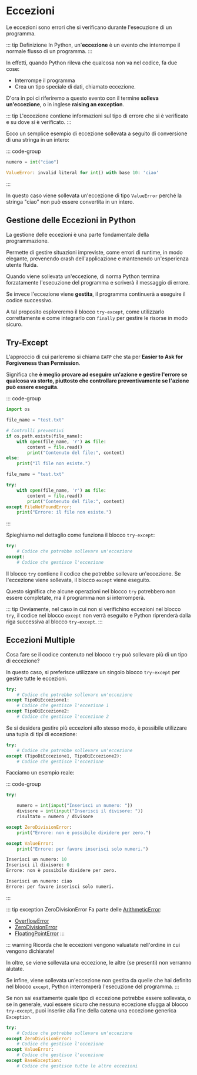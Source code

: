 # Eccezioni

Le eccezioni sono errori che si verificano durante l'esecuzione di un programma. 

::: tip Definizione
In Python, un'**eccezione** è un evento che interrompe il normale flusso di un programma. 
:::

In effetti, quando Python rileva che qualcosa non va nel codice, fa due cose:

- Interrompe il programma
- Crea un tipo speciale di dati, chiamato eccezione.

D'ora in poi ci riferiremo a questo evento con il termine **solleva un'eccezione**, o in inglese **raising an exception**.

::: tip
L'eccezione contiene informazioni sul tipo di errore che si è verificato e su dove si è verificato.
:::

Ecco un semplice esempio di eccezione sollevata a seguito di conversione di una stringa in un intero:

::: code-group

```python [input]
numero = int("ciao")
```

```python [output]
ValueError: invalid literal for int() with base 10: 'ciao'
```
:::

In questo caso viene sollevata un'eccezione di tipo `ValueError` perché la stringa "ciao" non può essere convertita in un intero.

## Gestione delle Eccezioni in Python

La gestione delle eccezioni è una parte fondamentale della programmazione. 

Permette di gestire situazioni impreviste, come errori di runtime, in modo elegante, prevenendo crash dell'applicazione e mantenendo un'esperienza utente fluida. 

Quando viene sollevata un'eccezione, di norma Python termina forzatamente l'esecuzione del programma e scriverà il messaggio di errore.

Se invece l'eccezione viene **gestita**, il programma continuerà a eseguire il codice successivo.

A tal proposito esploreremo il blocco `try-except`, come utilizzarlo correttamente e come integrarlo con `finally` per gestire le risorse in modo sicuro.

## Try-Except

L'approccio di cui parleremo si chiama `EAFP` che sta per **Easier to Ask for Forgiveness than Permission**.

Significa che **è meglio provare ad eseguire un'azione e gestire l'errore se qualcosa va storto, piuttosto che controllare preventivamente se l'azione può essere eseguita**.

::: code-group
    
```python [Senza Try-Except]
import os

file_name = "test.txt"

# Controlli preventivi
if os.path.exists(file_name):
    with open(file_name, 'r') as file:
        content = file.read()
        print("Contenuto del file:", content)
else:
    print("Il file non esiste.")
```

```python [Con Try-Except]
file_name = "test.txt"

try:
    with open(file_name, 'r') as file:
        content = file.read()
        print("Contenuto del file:", content)
except FileNotFoundError:
    print("Errore: il file non esiste.")
```
:::

Spieghiamo nel dettaglio come funziona il blocco `try-except`:

```python
try:
    # Codice che potrebbe sollevare un'eccezione
except:
    # Codice che gestisce l'eccezione
```

Il blocco `try` contiene il codice che potrebbe sollevare un'eccezione. Se l'eccezione viene sollevata, il blocco `except` viene eseguito.

Questo significa che alcune operazioni nel blocco `try` potrebbero non essere completate, ma il programma non si interromperà.

::: tip
Ovviamente, nel caso in cui non si verifichino eccezioni nel blocco `try`, il codice nel blocco `except` non verrà eseguito e Python riprenderà dalla riga successiva al blocco `try-except`.
:::

## Eccezioni Multiple

Cosa fare se il codice contenuto nel blocco `try` può sollevare più di un tipo di eccezione?

In questo caso, si preferisce utilizzare un singolo blocco `try-except` per gestire tutte le eccezioni.

```python
try:
    # Codice che potrebbe sollevare un'eccezione
except TipoDiEccezione1:
    # Codice che gestisce l'eccezione 1
except TipoDiEccezione2:
    # Codice che gestisce l'eccezione 2
```

Se si desidera gestire più eccezioni allo stesso modo, è possibile utilizzare una tupla di tipi di eccezione:

```python
try:
    # Codice che potrebbe sollevare un'eccezione
except (TipoDiEccezione1, TipoDiEccezione2):
    # Codice che gestisce l'eccezione
```

Facciamo un esempio reale:

::: code-group

```python [input]
try:

    numero = int(input("Inserisci un numero: "))
    divisore = int(input("Inserisci il divisore: "))
    risultato = numero / divisore

except ZeroDivisionError:
    print("Errore: non è possibile dividere per zero.")

except ValueError:
    print("Errore: per favore inserisci solo numeri.")
```

```python [output 1]
Inserisci un numero: 10
Inserisci il divisore: 0
Errore: non è possibile dividere per zero.
```

```python [output 2]
Inserisci un numero: ciao
Errore: per favore inserisci solo numeri.
```
:::

::: tip exception ZeroDivisionError
Fa parte delle [ArithmeticError](https://docs.python.org/3/library/exceptions.html#ArithmeticError):

- [OverflowError](https://docs.python.org/3/library/exceptions.html#OverflowError)
- [ZeroDivisionError](https://docs.python.org/3/library/exceptions.html#ZeroDivisionError)
- [FloatingPointError](https://docs.python.org/3/library/exceptions.html#FloatingPointError)
:::

::: warning
Ricorda che le eccezioni vengono valuatate nell'ordine in cui vengono dichiarate!

In oltre, se viene sollevata una eccezione, le altre (se presenti) non verranno alutate.

Se infine, viene sollevata un'eccezione non gestita da quelle che hai definito nel blocco `except`, Python interromperà l'esecuzione del programma.
:::

Se non sai esattamente quale tipo di eccezione potrebbe essere sollevata, o se in generale, vuoi essere sicuro che nessuna eccezione sfugga al blocco `try-except`, puoi inserire alla fine della catena una eccezione generica `Exception`.

```python
try:
    # Codice che potrebbe sollevare un'eccezione
except ZeroDivisionError:
    # Codice che gestisce l'eccezione
except ValueError:
    # Codice che gestisce l'eccezione
except BaseException:
    # Codice che gestisce tutte le altre eccezioni
```